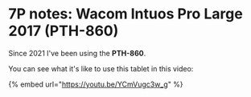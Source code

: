 # 7P notes: Wacom Intuos Pro Large 2017 (PTH-860)

Since 2021 I've been using the **PTH-860**.&#x20;

You can see what it's like to use this tablet in this video:&#x20;

{% embed url="https://youtu.be/YCmVugc3w_g" %}
